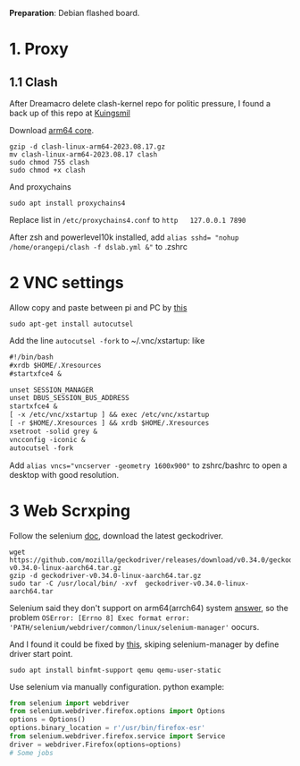 **Preparation**: Debian flashed board.

# 1. Proxy

## 1.1 Clash

After Dreamacro delete clash-kernel repo for politic pressure, I found a back up of this repo at [Kuingsmil](https://github.com/Kuingsmile/clash-core/releases)

Download [arm64 core](https://github.com/Kuingsmile/clash-core/releases/download/premium/clash-linux-arm64-2023.08.17.gz).

```shell
gzip -d clash-linux-arm64-2023.08.17.gz
mv clash-linux-arm64-2023.08.17 clash
sudo chmod 755 clash
sudo chmod +x clash
```

And proxychains

```shell
sudo apt install proxychains4
```

Replace list in `/etc/proxychains4.conf` to `http 	127.0.0.1 7890`

After zsh and powerlevel10k installed, add `alias sshd= "nohup /home/orangepi/clash -f dslab.yml &"` to .zshrc

# 2 VNC settings

Allow copy and paste between pi and PC by [this](https://superuser.com/questions/1081489/how-to-enable-text-copy-and-paste-for-vnchttps://superuser.com/questions/1081489/how-to-enable-text-copy-and-paste-for-vnc)

```shell
sudo apt-get install autocutsel
```
Add the line `autocutsel -fork` to ~/.vnc/xstartup: like

```txt
#!/bin/bash
#xrdb $HOME/.Xresources
#startxfce4 &

unset SESSION_MANAGER
unset DBUS_SESSION_BUS_ADDRESS
startxfce4 &
[ -x /etc/vnc/xstartup ] && exec /etc/vnc/xstartup
[ -r $HOME/.Xresources ] && xrdb $HOME/.Xresources
xsetroot -solid grey &
vncconfig -iconic &
autocutsel -fork
```

Add `alias vncs="vncserver -geometry 1600x900"` to zshrc/bashrc to open a desktop with good resolution.


# 3 Web Scrxping

Follow the selenium [doc](https://www.selenium.dev/documentation/webdriver/browsers/firefox/), download the latest geckodriver.

```shell
wget https://github.com/mozilla/geckodriver/releases/download/v0.34.0/geckodriver-v0.34.0-linux-aarch64.tar.gz
gzip -d geckodriver-v0.34.0-linux-aarch64.tar.gz
sudo tar -C /usr/local/bin/ -xvf  geckodriver-v0.34.0-linux-aarch64.tar
```

Selenium said they don't support on arm64(arrch64) system [answer](https://github.com/SeleniumHQ/selenium/issues/12778#issuecomment-1726073892), so the problem `OSError: [Errno 8] Exec format error: 'PATH/selenium/webdriver/common/linux/selenium-manager'` oocurs. 

And I found it could be fixed by [this](https://stackoverflow.com/a/77099069/7064406), skiping selenium-manager by define driver start point.

```shell
sudo apt install binfmt-support qemu qemu-user-static
```

Use selenium via manually configuration. python example:

```python
from selenium import webdriver
from selenium.webdriver.firefox.options import Options
options = Options()
options.binary_location = r'/usr/bin/firefox-esr'
from selenium.webdriver.firefox.service import Service
driver = webdriver.Firefox(options=options)
# Some jobs
```